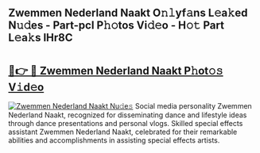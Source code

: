 ## Zwemmen Nederland Naakt O𝚗𝚕yf𝚊ns L𝚎a𝚔ed N𝚞𝚍es - Part-pcI P𝚑𝚘tos Vi𝚍𝚎o - H𝚘𝚝 Part L𝚎a𝚔s lHr8C

# <h2><a href="http://kf7s29i.oniu.top/?m=Zwemmen+Nederland+Naakt">🔗👉 🔴 Zwemmen Nederland Naakt P𝚑ot𝚘𝚜 V𝚒d𝚎o</a></h2>

[![Zwemmen Nederland Naakt Nu𝚍e𝚜](https://i.imgur.com/0qMVB7G.gif)](http://kf7s29i.oniu.top/?m=Zwemmen+Nederland+Naakt)
Social media personality Zwemmen Nederland Naakt, recognized for disseminating dance and lifestyle ideas through dance presentations and personal vlogs. Skilled special effects assistant Zwemmen Nederland Naakt, celebrated for their remarkable abilities and accomplishments in assisting special effects artists.  
